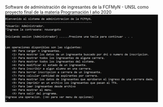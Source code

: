 Software de administración de ingresantes de la FCFMyN - UNSL como proyecto final de la materia Programación I año 2020
![](https://github.com/gipage/prc-maq-prog1/blob/main/presentacion.PNG)
